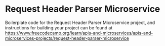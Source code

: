 # Request Header Parser Microservice

Boilerplate code for the Request Header Parser Microservice project, and instructions for building your project can be found at https://www.freecodecamp.org/learn/apis-and-microservices/apis-and-microservices-projects/request-header-parser-microservice
